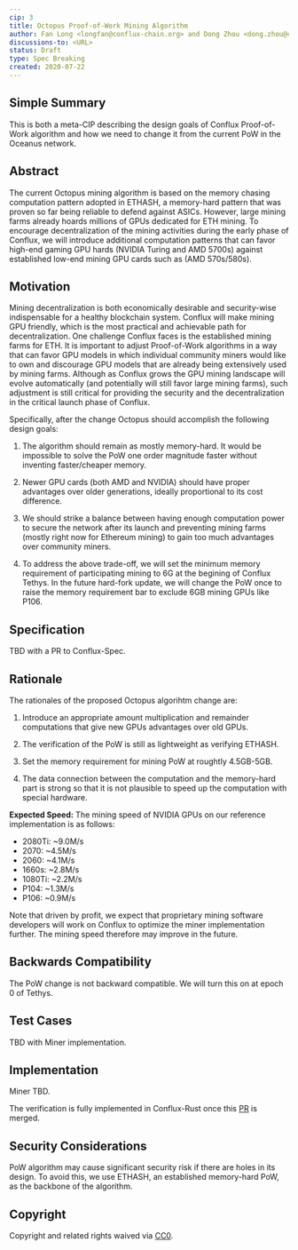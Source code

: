 ```yaml
---
cip: 3
title: Octopus Proof-of-Work Mining Algorithm
author: Fan Long <longfan@conflux-chain.org> and Dong Zhou <dong.zhou@conflux-chain.org>
discussions-to: <URL>
status: Draft
type: Spec Breaking
created: 2020-07-22
---
```


<!--You can leave these HTML comments in your merged CIP and delete the visible duplicate text guides, they will not appear and may be helpful to refer to if you edit it again. This is the suggested template for new CIPs. Note that a CIP number will be assigned by an editor. When opening a pull request to submit your CIP, please use an abbreviated title in the filename, `CIP-draft_title_abbrev.md`. The title should be 44 characters or less.-->

## Simple Summary
<!--"If you can't explain it simply, you don't understand it well enough." Provide a simplified and layman-accessible explanation of the CIP.-->
This is both a meta-CIP describing the design goals of Conflux Proof-of-Work algorithm and how we need to change it from the current PoW in the Oceanus network.

## Abstract
<!--A short (~200 word) description of the technical issue being addressed.-->
The current Octopus mining algorithm is based on the memory chasing computation pattern adopted in ETHASH, a memory-hard pattern that was proven so far being reliable to defend against ASICs. However, large mining farms already hoards millions of GPUs dedicated for ETH mining. To encourage decentralization of the mining activities during the early phase of Conflux, we will introduce additional computation patterns that can favor high-end gaming GPU hards (NVIDIA Turing and AMD 5700s) against established low-end mining GPU cards such as (AMD 570s/580s).

## Motivation
<!--The motivation is critical for CIPs that want to change the Conflux protocol. It should clearly explain why the existing protocol specification is inadequate to address the problem that the CIP solves. CIP submissions without sufficient motivation may be rejected outright.-->
Mining decentralization is both economically desirable and security-wise
indispensable for a healthy blockchain system. Conflux will make mining GPU
friendly, which is the most practical and achievable path for decentralization.
One challenge Conflux faces is the established mining farms for ETH. It is
important to adjust Proof-of-Work algorithms in a way that can favor GPU models
in which individual community miners would like to own and discourage GPU
models that are already being extensively used by mining farms. Although as
Conflux grows the GPU mining landscape will evolve automatically (and
potentially will still favor large mining farms), such adjustment is still
critical for providing the security and the decentralization in the critical
launch phase of Conflux.

Specifically, after the change Octopus should accomplish the following design
goals:

1. The algorithm should remain as mostly memory-hard. It would be impossible to
solve the PoW one order magnitude faster without inventing faster/cheaper
memory.

2. Newer GPU cards (both AMD and NVIDIA) should have proper advantages over
older generations, ideally proportional to its cost difference.

3. We should strike a balance between having enough computation power to secure
the network after its launch and preventing mining farms (mostly right now for 
Ethereum mining) to gain too much advantages over community miners. 

4. To address the above trade-off, we will set the minimum memory requirement of 
participating mining to 6G at the begining of Conflux Tethys. In the future hard-fork
update, we will change the PoW once to raise the memory requirement bar to exclude 
6GB mining GPUs like P106.

## Specification
<!--The technical specification should describe the syntax and semantics of any new feature. The specification should be detailed enough to allow competing, interoperable implementations for any of the current Conflux platforms ([conflux-rust](https://github.com/Conflux-Chain/conflux-rust)).-->
TBD with a PR to Conflux-Spec.

## Rationale
<!--The rationale fleshes out the specification by describing what motivated the design and why particular design decisions were made. It should describe alternate designs that were considered and related work, e.g. how the feature is supported in other languages. The rationale may also provide evidence of consensus within the community, and should discuss important objections or concerns raised during discussion.-->
The rationales of the proposed Octopus algorihtm change are:

1. Introduce an appropriate amount multiplication and remainder computations that give new GPUs advantages over old GPUs.

2. The verification of the PoW is still as lightweight as verifying ETHASH.

3. Set the memory requirement for mining PoW at roughtly 4.5GB-5GB. 

4. The data connection between the computation and the memory-hard part is strong so that it is not plausible to speed up the computation with special hardware.

**Expected Speed:** The mining speed of NVIDIA GPUs on our reference implementation is as follows:

- 2080Ti: ~9.0M/s
- 2070: ~4.5M/s
- 2060: ~4.1M/s
- 1660s: ~2.8M/s
- 1080Ti: ~2.2M/s
- P104: ~1.3M/s
- P106: ~0.9M/s

Note that driven by profit, we expect that proprietary mining software developers will work on Conflux to optimize the miner implementation further. The mining speed therefore may improve in the future. 

## Backwards Compatibility
<!--All CIPs that introduce backwards incompatibilities must include a section describing these incompatibilities and their severity. The CIP must explain how the author proposes to deal with these incompatibilities. CIP submissions without a sufficient backwards compatibility treatise may be rejected outright.-->
The PoW change is not backward compatible. We will turn this on at epoch 0 of Tethys. 

## Test Cases
<!--Test cases for an implementation are mandatory for CIPs that are affecting consensus changes. Other CIPs can choose to include links to test cases if applicable.-->
TBD with Miner implementation.

## Implementation
<!--The implementations must be completed before any CIP is given status "Final", but it need not be completed before the CIP is accepted. While there is merit to the approach of reaching consensus on the specification and rationale before writing code, the principle of "rough consensus and running code" is still useful when it comes to resolving many discussions of API details.-->

Miner TBD.

The verification is fully implemented in Conflux-Rust once this [PR](https://github.com/Conflux-Chain/conflux-rust/pull/1878) is merged.

## Security Considerations
<!--All CIPs must contain a section that discusses the security implications/considerations relevant to the proposed change. Include information that might be important for security discussions, surfaces risks and can be used throughout the life cycle of the proposal. E.g. include security-relevant design decisions, concerns, important discussions, implementation-specific guidance and pitfalls, an outline of threats and risks and how they are being addressed. CIP submissions missing the "Security Considerations" section will be rejected. a CIP cannot proceed to status "Final" without a Security Considerations discussion deemed sufficient by the reviewers.-->
PoW algorithm may cause significant security risk if there are holes in its design. To avoid this, we use ETHASH, an established memory-hard PoW, as the backbone of the algorithm.

## Copyright
Copyright and related rights waived via [CC0](https://creativecommons.org/publicdomain/zero/1.0/).
